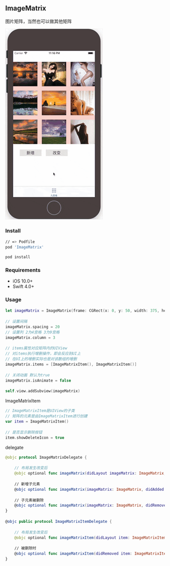 ImageMatrix
---
图片矩阵，当然也可以做其他矩阵  
  

![](imageMatrix.gif)

  
### Install
```sh
// => Podfile
pod 'ImageMatrix'
```
```sh
pod install
```

### Requirements
* iOS 10.0+
* Swift 4.0+

### Usage
```swift
let imageMatrix = ImageMatrix(frame: CGRect(x: 0, y: 50, width: 375, height: 375))

// 设置间隔
imageMatrix.spacing = 20
// 设置列 2为4宫格 3为9宫格
imageMatrix.column = 3

// items属性对应矩阵内的UIView
// 对items执行增删操作，即会反应到UI上
// 在UI上的增删实际也是对该数组的增删
imageMatrix.items = [ImageMatrixItem(), ImageMatrixItem()]

// 关闭动画 默认为true
imageMatrix.isAnimate = false

self.view.addSubview(imageMatrix)
```
  
ImageMatrixItem
```swift
// ImageMatrixItem是UIView的子类
// 矩阵的元素是由ImageMatrixItem进行创建
var item = ImageMatrixItem()

// 是否显示删除按钮
item.showDeleteIcon = true
```

delegate
```swift
@objc protocol ImageMatrixDelegate {
    
    // 布局发生改变后
    @objc optional func imageMatrix(didLayout imageMatrix: ImageMatrix, oldFrame: CGRect)
    
    // 新增子元素
    @objc optional func imageMatrix(imageMatrix: ImageMatrix, didAdded item: ImageMatrixItem)
    
    // 子元素被删除
    @objc optional func imageMatrix(imageMatrix: ImageMatrix, didRemoved item: ImageMatrixItem)
}

@objc public protocol ImageMatrixItemDelegate {
    
    // 布局发生改变后
    @objc optional func imageMatrixItem(didLayout item: ImageMatrixItem)
    
    // 被删除时
    @objc optional func imageMatrixItem(didRemoved item: ImageMatrixItem)
}
```